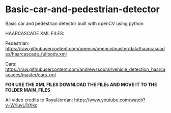 # Basic-car-and-pedestrian-detector
Basic car and pedestrian detector built with openCV using python


HAARCASCADE XML FILES:

Pedestrian: https://raw.githubusercontent.com/opencv/opencv/master/data/haarcascades/haarcascade_fullbody.xml

Cars: https://raw.githubusercontent.com/andrewssobral/vehicle_detection_haarcascades/master/cars.xml

**FOR USE THE XML FILES DOWNLOAD THE FILEs AND MOVE IT TO THE FOLDER MAIN_FILES**

All video credits to RoyalJordan:
https://www.youtube.com/watch?v=WriuvU1rXkc
